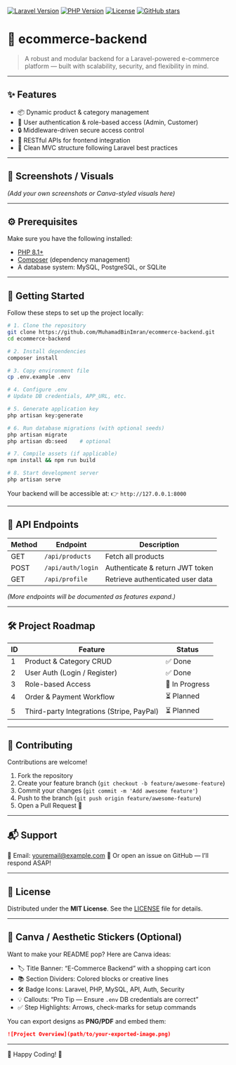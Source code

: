 <!-- Stickers / Badges -->
[![Laravel Version](https://img.shields.io/badge/Laravel-10.x-brightgreen)](https://laravel.com/)
[![PHP Version](https://img.shields.io/badge/PHP-8.1%2B-blue)](https://www.php.net/)
[![License](https://img.shields.io/badge/License-MIT-yellow.svg)](LICENSE)
[![GitHub stars](https://img.shields.io/github/stars/MuhamadBinImran/ecommerce-backend?style=social)](https://github.com/MuhamadBinImran/ecommerce-backend/stargazers)

# 🛒 ecommerce-backend

> A robust and modular backend for a Laravel-powered e-commerce platform — built with scalability, security, and flexibility in mind.

---

## ✨ Features

- 📦 Dynamic product & category management  
- 👤 User authentication & role-based access (Admin, Customer)  
- 🔒 Middleware-driven secure access control  
- 🔗 RESTful APIs for frontend integration  
- 🧩 Clean MVC structure following Laravel best practices  

---

## 📸 Screenshots / Visuals

*(Add your own screenshots or Canva-styled visuals here)*

---

## ⚙️ Prerequisites

Make sure you have the following installed:

- [PHP 8.1+](https://www.php.net/)  
- [Composer](https://getcomposer.org/) (dependency management)  
- A database system: MySQL, PostgreSQL, or SQLite  

---

## 🚀 Getting Started

Follow these steps to set up the project locally:

```bash
# 1. Clone the repository
git clone https://github.com/MuhamadBinImran/ecommerce-backend.git
cd ecommerce-backend

# 2. Install dependencies
composer install

# 3. Copy environment file
cp .env.example .env

# 4. Configure .env
# Update DB credentials, APP_URL, etc.

# 5. Generate application key
php artisan key:generate

# 6. Run database migrations (with optional seeds)
php artisan migrate
php artisan db:seed    # optional

# 7. Compile assets (if applicable)
npm install && npm run build

# 8. Start development server
php artisan serve
````

Your backend will be accessible at:
👉 `http://127.0.0.1:8000`

---

## 📡 API Endpoints

| Method | Endpoint          | Description                      |
| ------ | ----------------- | -------------------------------- |
| GET    | `/api/products`   | Fetch all products               |
| POST   | `/api/auth/login` | Authenticate & return JWT token  |
| GET    | `/api/profile`    | Retrieve authenticated user data |

*(More endpoints will be documented as features expand.)*

---

## 🛠 Project Roadmap

| ID | Feature                                   | Status         |
| -- | ----------------------------------------- | -------------- |
| 1  | Product & Category CRUD                   | ✅ Done         |
| 2  | User Auth (Login / Register)              | ✅ Done         |
| 3  | Role-based Access                         | 🚧 In Progress |
| 4  | Order & Payment Workflow                  | ⏳ Planned      |
| 5  | Third-party Integrations (Stripe, PayPal) | ⏳ Planned      |

---

## 🤝 Contributing

Contributions are welcome!

1. Fork the repository
2. Create your feature branch (`git checkout -b feature/awesome-feature`)
3. Commit your changes (`git commit -m 'Add awesome feature'`)
4. Push to the branch (`git push origin feature/awesome-feature`)
5. Open a Pull Request 🎉

---

## 📬 Support

💌 Email: [youremail@example.com](mailto:youremail@example.com)
🐛 Or open an issue on GitHub — I’ll respond ASAP!

---

## 📄 License

Distributed under the **MIT License**. See the [LICENSE](LICENSE) file for details.

---

## 🎨 Canva / Aesthetic Stickers (Optional)

Want to make your README pop? Here are Canva ideas:

* 🏷 Title Banner: “E-Commerce Backend” with a shopping cart icon
* 📚 Section Dividers: Colored blocks or creative lines
* 🛠 Badge Icons: Laravel, PHP, MySQL, API, Auth, Security
* 💡 Callouts: “Pro Tip — Ensure `.env` DB credentials are correct”
* ✅ Step Highlights: Arrows, check-marks for setup commands

You can export designs as **PNG/PDF** and embed them:

```md
![Project Overview](path/to/your-exported-image.png)
```

---

🚀 Happy Coding! 🖤

```
